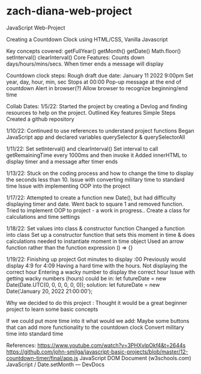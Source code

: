 # zach-diana-web-project

JavaScript Web-Project 

Creating a Countdown Clock using HTML/CSS,  Vanilla Javascript


Key concepts covered:
getFullYear()
getMonth()
getDate()
Math.floor()
setInterval()
clearInterval()
Core Features: 
Counts down days/hours/mins/secs. 
When timer ends a message will display
 
Countdown clock steps: 
Rough draft due date: January 11 2022 9:00pm 
Set year, day, hour, min, sec
Stops at 00:00
Pop-up message at the end of countdown
Alert in browser(?)
Allow browser to recognize beginning/end time
 
Collab Dates:
1/5/22: 
Started the project by creating a Devlog and finding resources to help on the project. 
Outlined 
Key features 
Simple Steps 
Created a github repository

1/10/22:
Continued to use references to understand project functions 
Began JavaScript app and declared variables
querySelector & querySelectorAll

1/11/22:
Set setInterval() and clearInterval()
Set interval to call getRemainingTime every 1000ms and then invoke it 
Added innerHTML to display timer and a message after timer ends
 
1/13/22: 
Stuck on the coding process and how to change the time to display the seconds less than 10. 
Issue with converting military time to standard time
Issue with implementing OOP into the project
 
1/17/22:
Attempted to create a function new Date(), but had difficulty displaying timer and date. Went back to square 1 and removed function. 
Tried to implement OOP to project - a work in progress..
Create a class for calculations and time settings
 
1/18/22:
Set values into class & constructor function
Changed a function into class 
Set up a constructor function that sets this moment in time & does calculations needed to instantiate moment in time object
Used an arrow function rather than the function expression
 () => {}
 
1/19/22:
Finishing up project
Got minutes to display :00
Previously would display 4:9 for 4:09 
Having a hard time with the hours.
Not displaying the correct hour
Entering a wacky number to display the correct hour 
Issue with getting wacky numbers (hours) could be in: let futureDate = new Date(Date.UTC(0, 0, 0, 0, 0, 0));
solution: let futureDate = new Date('January 20, 2022 21:00:00');
 
 
 
Why we decided to do this project : 
	Thought it would be a great beginner project to learn some basic concepts 
 
If we could put more time into it what would we add: 
	Maybe some buttons that can add more functionality to the countdown clock 
	Convert military time into standard time 
  
References: 
https://www.youtube.com/watch?v=3PHXvlpOkf4&t=2644s
https://github.com/john-smilga/javascript-basic-projects/blob/master/12-countdown-timer/final/app.js
JavaScript DOM Document (w3schools.com)
JavaScript / Date.setMonth — DevDocs
